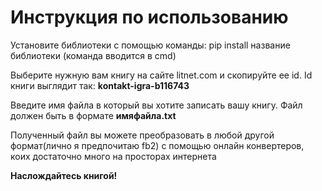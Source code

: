 <h1>Инструкция по использованию</h1>
<p> Установите библиотеки с помощью команды: pip install название библиотеки (команда вводится в cmd)</p>
<p>Выберите нужную вам книгу на сайте litnet.com и скопируйте ее id. Id книги выглядит так: <b>kontakt-igra-b116743</b></p>
<p>Введите имя файла в который вы хотите записать вашу книгу. Файл должен быть в формате <b>имяфайла.txt</b></p>
<p>Полученный файл вы можете преобразовать в любой другой формат(лично я предпочитаю fb2) с помощью онлайн конвертеров, коих достаточно много на просторах интернета</p>
<p><b>Наслождайтесь книгой!</b></p>


